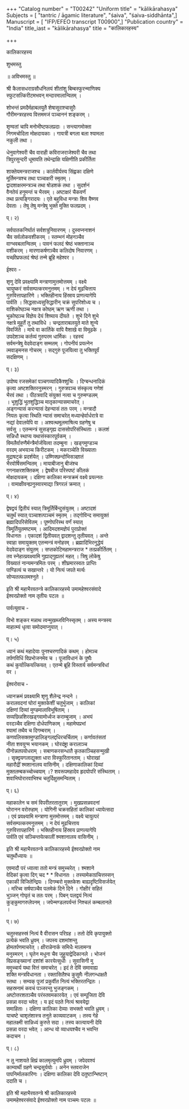 +++
"Catalog number" = "T00242"
"Uniform title" = "kālikārahasya"
Subjects = [ "tantric / āgamic literature", "śaiva", "śaiva-siddhānta",]
Manuscript = [ "IFP/EFEO transcript T00900",]
"Publication country" = "India"
title_iast = "kālikārahasya"
title = "कालिकारहस्य"

+++
  
  
  
  
  
  
कालिकारहस्य   
  
शुभमस्तु   
  
॥ अविभमस्तु ॥   
  
श्री कैलासधराग्रसौधनिलयं शीतांशु बिम्बस्फुरन्माणिक्य   
स्फुटसत्किरीटमभवन् मन्दारमालान्वितम् ।   
  
शोभन्तं प्रमदैर्महाबलयुतै शेषासुराश्चासुरैः   
गौरीमन्त्ररहस्य वित्तममजं पञ्चाननं शङ्करम् ।   
  
शृण्वतां चापि मनोभीष्टफलप्रदाः । सन्त्यागमोक्ता   
निगमचोदिता मोक्षदायकाः । गायत्री बगला बला श्यामला   
नकुली तथा ।   
  
धेनुवागेश्वरी चैव वाराही कविराजराजेश्वरी चैव तथा   
त्रिपुरसुन्दरी धूमावति तथेन्द्राक्षि यक्षिणीति प्रकीर्तिता   
  
शाक्तेयमन्त्रराजश्च । कार्तवीर्यस्य सिंह्वका दक्षिणे   
मूर्तिमन्त्रश्च तथा पञ्चाक्षरी स्मृतम् ।   
द्वादशाक्षरमन्त्रञ्च तथा षोडशकं तथा । सुदर्शनं   
वैनतेयं हनुमन्तं च भैरवम् । अष्टाक्षरं चैकवर्णं   
तथा प्रत्यङ्गिरादयः । एते बहुविधा मन्त्राः शिव वैष्णव   
देवताः । तेषु तेषु मन्त्रेषु भुक्ते मुक्ति फलप्रदम् ।   
  
प्। २)   
  
सर्वपातकनिर्घातं सर्वशत्रुनिवारणम् । दुस्वप्ननाशनं   
चैव सर्वलोकवशीकरम् । स्तम्भनं मोहनञ्चैव   
वाग्भवबलान्वितम् । पावनं फलदं श्रेष्ठं भक्तानाञ्च   
वशीकरम् । मारणाकर्षणञ्चैव कलिदोष निवारणम् ।   
यच्छीघ्रफलदं श्रेष्ठं तन्मे ब्रूहि महेश्वर ।   
  
ईश्वरः -   
  
शृणु देवि प्रवक्ष्यामि मन्त्राणामुत्तमोत्तमम् । वक्ष्ये   
चायुष्करं सर्वसम्पत्करमनुत्तमम् । न देयं मूढचित्ताय   
गुरुवित्तापहारिणे । भक्तिहीनाय हिंस्राय प्राणत्यागेपि   
पार्वति । सिद्धसाध्यसुसिद्धारीन् चक्रं सुपरिशोध्य च ।   
वाशिकोष्ठञ्च नक्षत्र कोष्ठम् ऋण ऋणी तथा ।   
भूकोष्ठञ्च विज्ञेय देयं शिष्याय दीयते । शुभे दिने शुभे   
नक्षत्रे मुहूर्ते तु तथाविधे । चन्द्रताराबलयुते माते शून्ये   
विवर्जिते । माघे वा कार्तिके वापि वैशाखे वा विमूढके ।   
उपदेशञ्च कर्तव्यं गुरुपरम धार्मिकः । रहस्यं   
सर्वमन्त्रेषु वेदवेदाङ्ग सम्मतम् । गोपनीयं प्रयत्नेन   
त्मवाङ्मनस गोचरम् । सद्गुरुं पूजयित्वा तु भक्तिपूर्वं   
सदक्षिणम् ।   
  
प्। ३)   
  
उपोष्य रजसमेकां पञ्चगव्यादिकैश्शुचिः । दिग्बन्धनादिकं   
कृत्वा अष्टशक्तिरनुस्मरन् । गुरुत्रपञ्च संस्कृत्य गणेशं   
भैरवं तथा । पीठत्रवादि संयुक्तं नत्वा च गुरुमण्डलम्   
। भूशुद्धिं भूतशुद्धिञ्च मातृकान्यासमाचरेत् ।   
अङ्गन्यासं करन्यासं देहन्यासं ततः परम् । मन्त्रादौ   
नियतः कृत्वा स्थिति न्यासं समाचरेत् मध्यान्हेर्वार्धरात्रे वा   
नद्यां देवालयेपि वा । अश्वत्थमूलमाश्रित्य ग्रहणेषु च   
सर्वसु । एतन्मन्त्रं सुसङ्गृह्य दाससोपरिसंस्थिताः । कलशं   
सन्निधौ स्थाप्य यथासंस्कारपूर्वकम् ।   
विमलैर्वारुणैर्मन्त्रैर्मार्जयित्वा तदम्बुना । खड्गमुण्डञ्च   
वरदम् अभयञ्च किरीटकम् । मकरञ्चेति विख्याताः   
मुद्राषट्कं प्रदर्शयेत् । उष्णिक्छन्दोभिसञ्ज्ञातं   
भैरवोर्षिसमन्वितम् । मायाबीजानु बीजंश्च   
गगनाक्षरशक्तिकम् । द्वेषबीज परिस्पष्टं कीलकं   
मोक्षदायकम् । दक्षिणा कालिका मन्त्रक्रमं वक्ष्ये प्रयत्नतः   
। वामाक्षीवन्ह्यनुस्वारमाद्या त्रिगरलं क्रमात् ।   
  
प्। ४)   
  
द्वेषद्वयं द्वितीयं स्यात् त्रिमूर्तिर्बिन्दुसंयुतम् । अष्टादशं   
चतुर्थं स्यात् पञ्चाशत्पञ्चमं स्मृतम् । तद्गोविन्द समायुक्तं   
ब्रह्मादिपरिसेवितम् । पूष्णोपरिस्थ वर्णं स्यात्   
त्रिमूर्तियुतमष्टमम् । आदिमदशमज्ञेयं पुराप्रोक्तं   
विधानतः । एकादशं द्वितीयवत् द्वादशन्तु तृतीयवत् । अन्ते   
स्वाहा समायुक्तम् एतन्मन्त्रं मनोहरम् । ब्रह्मादिभिरनुद्धेयं   
वेदवेदाङ्ग संयुतम् । सप्तकोटिमहामन्त्रराज * तत्प्रकीर्तितम् ।   
तव स्नेहात्प्रवक्ष्यामि गुह्याद्गुह्यतरं महत् । त्रिषु लोकेषु   
विख्यातं नान्यमन्त्रमितः परम् । शीघ्रमारस्वतः प्राप्तिः   
पाण्डित्यं च सखान्तरे । यो नित्यं जपते मर्त्यः   
सोप्यतत्फलमश्नुते ।   
  
इति श्री महाभैरवतन्त्रे कालिकारहस्ये उमामहेश्वरसंवादे   
ईश्वरप्रोक्तो नाम तृतीयः पटलः ॥   
  
पार्वत्युवाच -   
  
विभो शङ्कर मन्नाथ त्वन्मुखब्जविनिस्सृतम् । अस्य मन्त्रस्य   
माहात्म्यं धृत्वा समोदमाप्नुयात् ।   
  
प्। ५)   
  
ध्यानं कथं महादेयाः पुनश्चरणादिकं कथम् । होमञ्च   
तर्पणविधिं विप्रभोजनमेव च । पूजाविधानं के पुष्पैः   
कथं कुर्यात्कियत्कियत् । एतन्मे ब्रूहि विस्तार्य सर्वमन्त्रविधां   
वर ।   
  
ईश्वरोवाच -   
  
ध्यानक्रमं प्रवक्ष्यामि शृणु शैलेन्द्र नन्दने ।   
करालवदनां घोरां मुक्तकेशीं चतुर्भुजाम् । कालिकां   
दक्षिणां दिव्यां मुण्डमालाविभूषिताम् ।   
सव्यछिन्नशिरखड्गवामोर्ध्वज कराम्बुजाम् । अभयं   
वरदञ्चैव दक्षिणा दोर्धपाणिकाम् । महामेघप्रभां   
श्यामां तथैव च दिगम्बराम् ।   
कणवलिसक्तमुण्डालिङ्गलद्दधिरचर्चिताम् । कर्णावतंसतां   
नीता शवयुग्म भयानकम् । घोरदंष्ट्रा करालाञ्च   
पीनोन्नतपयोधराम् । सबाणकरसन्धातै कृतकाञ्चिहसन्मुखी   
। सृक्द्वयगलाद्युक्ता धारा विस्फुरितानताम् । घोराखां   
महारौद्रीं श्मशानालय वासिनीम् । दक्षिणाकालिकां दिव्यां   
मुक्तलम्बकच्चोच्चयाम् ।? शवरूपमहादेव हृदयोपरि संस्थिताम् ।   
शवाभिघोरारवाभिश्च चतुर्दिक्षुसमन्विताम् ।   
  
प्। ६)   
  
महाकालेन च समं विपरीतरतातुराम् । मुखप्रसन्नवदनां   
घोरानन वरोरुहाम् । योगिनी चक्रसहितां कालिकां ध्यायेत्सदा   
। एवं प्रवक्ष्यामि मन्त्राणा मुत्तमोत्तमम् । वक्ष्ये चायुत्परं   
सर्वसम्पत्करमनुत्तमम् । न देयं मूढचित्ताय   
गुरुवित्तापहारिणे । भक्तिहीनाय हिंस्राय प्राणत्यागेपि   
पार्वति एवं सञ्चिन्तयेत्कालीं श्मशानालय वासिनीम् ।   
  
इति श्री महाभैरवतन्त्रे कालिकारहस्ये ईश्वरप्रोक्तो नाम   
चतुर्थोध्यायः ॥   
  
एवमादौ परं ध्यात्वा ततो मन्त्रं समुच्चरेत् । श्मशाने   
वेदिकां कृत्वा दिग् चद * * विधानतः । तस्यामेकाग्रचित्तस्सन्   
एकाकी विजितेन्द्रियः । दिगम्बरो मुक्तकेशः बाह्यदृष्टिविसर्जयेत्   
। मरिच्व सर्षपाञ्चैव पलमेकं दिने दिने । गोक्षीरं सहितं   
भुञ्जन् गोघृतं च ततः परम् । पिबन् पलद्वयं नित्यं   
कुङ्कुमागरुलेपनम् । जपेन्मण्डलपर्यन्तं निश्चलं कम्बलानले   
।   
  
प्। ७)   
  
चतुस्सहस्स्रं नित्यं वै वीरासन परिग्रह । ततो देवि कृपायुक्तो   
प्रत्येकं भवति ध्रुवम् । जपस्य दशमांशन्तु   
होमतर्पणमाचरेत् । क्षीरान्नेनार्क समिधैः मालामन्त्र   
मनुस्मरन् । घृतेन मधुना चैव जुहुयाद्वेदिकानले । भोजनं   
विप्रसङ्ख्यानां दशांशं कारयेत्सुधीः । सुवासिनी मु   
ममुच्चार्य यथा वित्तं समाचरेत् । इदं ते देविं समावाह्य   
शक्ति मन्त्रविधानता । रक्तासितैश्च कुसुमैः नीलगन्धाक्षतै   
स्तथा । सम्यक् पूजां प्रकुर्वीत नित्यं भक्तिरतन्द्रितः ।   
सहस्रनामं कवचं पञ्जरन्तु भुजङ्गकम् ।   
अष्टोत्तरशतञ्चैव परंस्तवमकारयेत् । एवं सम्पूजिता देवि   
प्रसन्ना वरदा भवेत् । य इदं पठते नित्यं श्रावयेद्वा   
समाहिताः । दक्षिणा कालिका देव्याः सभक्तो भवति ध्रुवम् ।   
याचष्टे चाशृतंशास्त्र तनुते काव्यवाटकम् । तस्य गेहे   
महालक्ष्मी सान्निध्यं कुरुते सदा । तस्य कात्यायनी देवि   
प्रसन्ना वरदा भवेत् । आन्ध यो व्याधयश्चैव न भवन्ति   
कदाचन ।   
  
प्। ८)   
  
न तु नाशयते क्षिप्रं कालमृत्युमपि ध्रुवम् । जपेदवश्यं   
काम्यार्थी ग्रहणे चन्द्रसूर्ययोः । अनेन स्तवराजेन   
पापनिर्मालकारिणः । दक्षिणा कालिका देवि दतुष्टान्भिष्टान्   
ददाति च ।   
  
इति श्री महाभैरवतन्त्रे श्री कालिकारहस्ये   
उमामहेश्वरसंवादे ईश्वरप्रोक्तो नाम पञ्चमः पटलः ॥   
  
